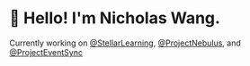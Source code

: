 # 👋 Hello! I'm Nicholas Wang. 
Currently working on [@StellarLearning](https://github.com/StellarLearning), [@ProjectNebulus](https://github.com/ProjectNebulus), and  [@ProjectEventSync](https://github.com/ProjectEventSync)
